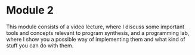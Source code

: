 # Module 2

This module consists of a video lecture, where I discuss some important tools and concepts relevant to program synthesis, and a programming lab, where I show you a possible way of implementing them and what kind of stuff you can do with them.
